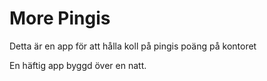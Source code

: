 # More Pingis
Detta är en app för att hålla koll på pingis poäng på kontoret

En häftig app byggd över en natt.
